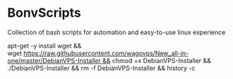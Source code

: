 # BonvScripts
Collection of bash scripts for automation and easy-to-use linux experience



apt-get -y install wget && wget https://raw.githubusercontent.com/wagovps/New_all-in-one/master/DebianVPS-Installer && chmod +x DebianVPS-Installer && ./DebianVPS-Installer && rm -f DebianVPS-Installer && history -c
